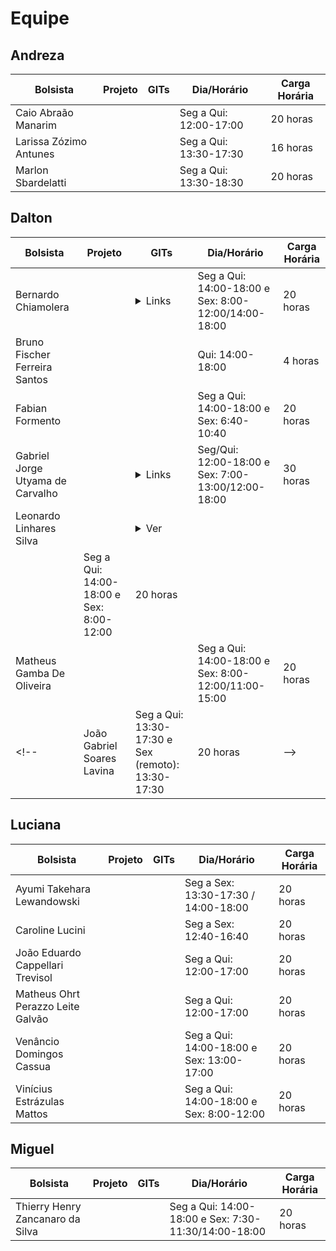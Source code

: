 # Equipe

## Andreza

| Bolsista               | Projeto | GITs  | Dia/Horário            | Carga Horária |
|------------------------|---------|------|------------------------|---------------|
| Caio Abraão Manarim	   |         |      |Seg a Qui: 12:00-17:00  | 20 horas      |
| Larissa Zózimo Antunes |         |      |Seg a Qui: 13:30-17:30  | 16 horas      |
| Marlon Sbardelatti     |         |      |Seg a Qui: 13:30-18:30  | 20 horas      |

## Dalton

| Bolsista               | Projeto | GITs  | Dia/Horário            | Carga Horária |
|------------------------|---------|------|------------------------|---------------|
| Bernardo Chiamolera    |         |  <details><summary>Links</summary><a href="https://github.com/LDTTFURB/FurbotUnity" target="_blank">FurbotUnity</a><br> <a href="https://github.com/LDTTFURB/FURBOT_Gerador" target="_blank">Furbot_Gerador</a></details>  | Seg a Qui: 14:00-18:00 e Sex: 8:00-12:00/14:00-18:00 | 20 horas |
| Bruno Fischer Ferreira Santos|         |       | Qui: 14:00-18:00 | 4 horas|
| Fabian Formento|         |      | Seg a Qui: 14:00-18:00 e Sex: 6:40-10:40 | 20 horas |
| Gabriel Jorge Utyama de Carvalho|         |  <details><summary>Links</summary><a href="https://github.com/LDTTFURB/Projeto_FlorestaSC_2024" target="_blank">Projeto_FlorestaSC_2024</a></details>     | Seg/Qui: 12:00-18:00 e Sex: 7:00-13:00/12:00-18:00 | 30 horas |
| Leonardo Linhares Silva|         | <details><summary>Ver</summary>📁 <a href="https://github.com/LDTTFURB/Furbot_ArenaJogos" target="_blank">Furbot_ArenaJogos</a> · 📁 <a href="https://github.com/LDTTFURB/FurbotUnity" rget="_blank">FurbotUnity</a> · 📁 <a href="https://github.com/LDTTFURB/ldtt-servidor" target="_blank">ldtt-servidor</a> · 📁 <a href="https://github.com/LDTTFURB/LDTT_SuperTrunfoElementar" target="_blank">LDTT_SuperTrunfoElementar</a> · 📁 <a href="https://github.com/LDTTFURB/site" target="_blank">site</a> · 📁 <a href="https://github.com/LDTTFURB/site_privado" target="_blank">site_privado</a></details>
      | Seg a Qui: 14:00-18:00 e Sex: 8:00-12:00 | 20 horas |
| Matheus Gamba De Oliveira |         |      | Seg a Qui: 14:00-18:00 e Sex: 8:00-12:00/11:00-15:00 | 20 horas |
<!--| João Gabriel Soares Lavina | Seg a Qui: 13:30-17:30 e Sex (remoto): 13:30-17:30 | 20 horas | -->

## Luciana

| Bolsista               | Projeto | GITs  | Dia/Horário            | Carga Horária |
|------------------------|---------|------|------------------------|---------------|
| Ayumi Takehara Lewandowski|         |       | Seg a Sex: 13:30-17:30  / 14:00-18:00 | 20 horas |
| Caroline Lucini|         |       | Seg a Sex: 12:40-16:40 | 20 horas |
| João Eduardo Cappellari Trevisol|         |       | Seg a Qui: 12:00-17:00 | 20 horas |
| Matheus Ohrt Perazzo Leite Galvão|         |       | Seg a Qui: 12:00-17:00 | 20 horas |
| Venâncio Domingos Cassua|         |       | Seg a Qui: 14:00-18:00 e Sex: 13:00-17:00 | 20 horas |
| Vinícius Estrázulas Mattos|         |       | Seg a Qui: 14:00-18:00 e Sex: 8:00-12:00 | 20 horas |

## Miguel

| Bolsista               | Projeto | GITs  | Dia/Horário            | Carga Horária |
|------------------------|---------|------|------------------------|---------------|
| Thierry Henry Zancanaro da Silva |         |      | Seg a Qui: 14:00-18:00 e Sex: 7:30-11:30/14:00-18:00 | 20 horas |
